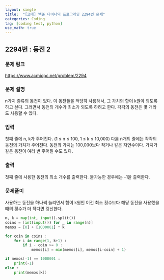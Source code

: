 ```yaml
---
layout: single
title:  "[코테] 백준 다이나믹 프로그래밍 2294번 문제"
categories: Coding
tag: [coding test, python]
use_math: true
---
```


## 2294번 : 동전 2
### 문제 링크
<https://www.acmicpc.net/problem/2294>

### 문제 설명
n가지 종류의 동전이 있다. 이 동전들을 적당히 사용해서, 그 가치의 합이 k원이 되도록 하고 싶다. 그러면서 동전의 개수가 최소가 되도록 하려고 한다. 각각의 동전은 몇 개라도 사용할 수 있다.

### 입력
첫째 줄에 n, k가 주어진다. (1 ≤ n ≤ 100, 1 ≤ k ≤ 10,000) 다음 n개의 줄에는 각각의 동전의 가치가 주어진다. 동전의 가치는 100,000보다 작거나 같은 자연수이다. 가치가 같은 동전이 여러 번 주어질 수도 있다.

### 출력
첫째 줄에 사용한 동전의 최소 개수를 출력한다. 불가능한 경우에는 -1을 출력한다.

### 문제풀이
사용하는 동전을 하나씩 늘리면서 합이 k원인 이전 최소 횟수보다 해당 동전을 사용했을 때의 횟수가 더 작다면 갱신한다.

```python
n, k = map(int, input().split())
coins = [int(input()) for _ in range(n)]
memos = [0] + [1000001] * k

for coin in coins :
    for i in range(1, k+1) : 
        if i - coin >= 0 :
            memos[i] = min(memos[i], memos[i-coin] + 1)

if memos[-1] == 1000001 : 
    print(-1)
else : 
    print(memos[k])
```
